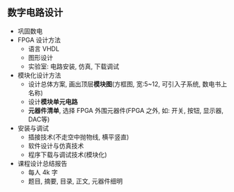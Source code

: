 ## 数字电路设计
- 巩固数电
- FPGA 设计方法
	- 语言 VHDL
	- 图形设计
	- 实验室: 电路安装, 仿真, 下载调试
- 模块化设计方法
	- 设计总体方案, 画出顶层**模块图**(方框图, 宽:5~12, 可引入子系统, 数电书上名称)
	- 设计**模块单元电路**
	- **元器件清单**, 选择 FPGA 外围元器件(FPGA 之外, 如: 开关, 按钮, 显示器, DAC等)
- 安装与调试
	- 插接技术(不走空中抛物线, 横平竖直)
	- 软件设计与仿真技术
	- 程序下载与调试技术(模块化)
- 课程设计总结报告
	- 每人 4k 字
	- 题目, 摘要, 目录, 正文, 元器件细明
